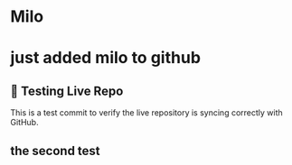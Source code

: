 # Milo
# just added milo to github
## 🚀 Testing Live Repo

This is a test commit to verify the live repository is syncing correctly with GitHub.
## the second test